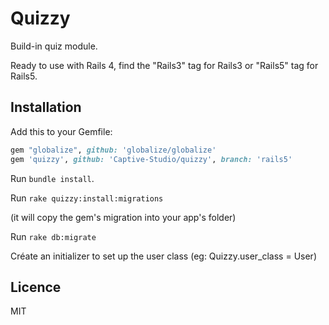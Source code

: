 # Quizzy

Build-in quiz module. 

Ready to use with Rails 4, find the "Rails3" tag for Rails3 or "Rails5" tag for Rails5.

## Installation

Add this to your Gemfile:

```ruby
gem "globalize", github: 'globalize/globalize'
gem 'quizzy', github: 'Captive-Studio/quizzy', branch: 'rails5'
```

Run `bundle install`.

Run `rake quizzy:install:migrations`

(it will copy the gem's migration into your app's folder)

Run `rake db:migrate`

Créate an initializer to set up the user class (eg: Quizzy.user_class = User)

## Licence

MIT